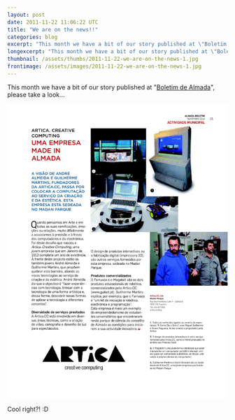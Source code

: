 ```yaml
---
layout: post
date: 2011-11-22 11:06:22 UTC
title: "We are on the news!!"
categories: blog
excerpt: "This month we have a bit of our story published at \"Boletim de Almada\", please take a look..."
longexcerpt: "This month we have a bit of our story published at \"Boletim de Almada\", please take a look... Cool right?! :D"
thumbnail: /assets/thumbs/2011-11-22-we-are-on-the-news-1.jpg
frontimage: /assets/images/2011-11-22-we-are-on-the-news-1.jpg
---
```


This month we have a bit of our story published at "<a href=" http://www.almadadigital.pt/xportal/xmain?xpid=cmav2&amp;xpgid=publicacoes_detalhe&amp;title_publicacoes_detalhe_qry=BOUI=57496399&amp;publicacoes_detalhe_qry=BOUI=57496399&amp;publicacoes_pesquisa_qry=BOUI=14487543">Boletim de Almada</a>", please take a look...

<a href="/assets/images/2011-11-22-we-are-on-the-news-1.jpg"><img class="postimage" src="/assets/images/2011-11-22-we-are-on-the-news-1.jpg"/></a>

Cool right?! :D